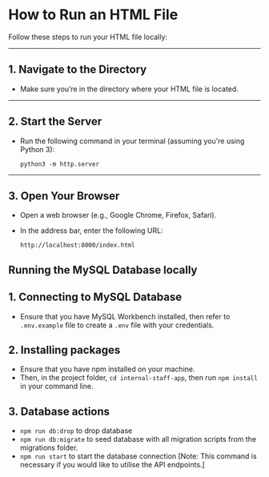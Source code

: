 # How to Run an HTML File

Follow these steps to run your HTML file locally:

---

## 1. Navigate to the Directory

- Make sure you’re in the directory where your HTML file is located.

---

## 2. Start the Server

- Run the following command in your terminal (assuming you're using Python 3):

  ```
  python3 -m http.server
  ```

---

## 3. Open Your Browser

- Open a web browser (e.g., Google Chrome, Firefox, Safari).
- In the address bar, enter the following URL:

  ```
  http://localhost:8000/index.html
  ```

## Running the MySQL Database locally 

## 1. Connecting to MySQL Database
- Ensure that you have MySQL Workbench installed, then refer to `.env.example` file to  create 
a `.env` file with your credentials. 

## 2. Installing packages
- Ensure that you have npm installed on your machine.  
- Then, in the project folder, `cd internal-staff-app`, then run `npm install` in your command line. 

## 3. Database actions
- `npm run db:drop` to drop database
- `npm run db:migrate` to seed database with all migration scripts from the migrations folder.
- `npm run start` to start the database connection [Note: This command is necessary if you would like to utilise the API endpoints.]